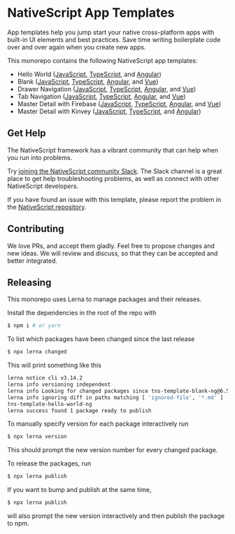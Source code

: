 # NativeScript App Templates
App templates help you jump start your native cross-platform apps with built-in UI elements and best practices. Save time writing boilerplate code over and over again when you create new apps.

This monorepo contains the following NativeScript app templates:
- Hello World ([JavaScript](/packages/template-hello-world), [TypeScript](/packages/template-hello-world-ts), and [Angular](/packages/template-hello-world-ng))
- Blank ([JavaScript](/packages/template-blank), [TypeScript](/packages/template-blank-ts), [Angular](/packages/template-blank-ng), and [Vue](/packages/template-blank-vue))
- Drawer Navigation ([JavaScript](/packages/template-drawer-navigation), [TypeScript](/packages/template-drawer-navigation-ts), [Angular](/packages/template-drawer-navigation-ng), and [Vue](/packages/template-drawer-navigation-vue))
- Tab Navigation ([JavaScript](/packages/template-tab-navigation), [TypeScript](/packages/template-tab-navigation-ts), [Angular](/packages/template-tab-navigation-ng), and [Vue](/packages/template-tab-navigation-vue))
- Master Detail with Firebase ([JavaScript](/packages/template-master-detail), [TypeScript](/packages/template-master-detail-ts), [Angular](/packages/template-master-detail-ng), and [Vue](/packages/template-master-detail-vue))
- Master Detail with Kinvey ([JavaScript](/packages/template-master-detail-kinvey), [TypeScript](/packages/template-master-detail-kinvey-ts), and [Angular](/packages/template-master-detail-kinvey-ng))

## Get Help
The NativeScript framework has a vibrant community that can help when you run into problems.

Try [joining the NativeScript community Slack](http://developer.telerik.com/wp-login.php?action=slack-invitation). The Slack channel is a great place to get help troubleshooting problems, as well as connect with other NativeScript developers.

If you have found an issue with this template, please report the problem in the [NativeScript repository](https://github.com/NativeScript/NativeScript/issues).

## Contributing

We love PRs, and accept them gladly. Feel free to propose changes and new ideas. We will review and discuss, so that they can be accepted and better integrated.

## Releasing

This monorepo uses Lerna to manage packages and their releases.

Install the dependencies in the root of the repo with

```bash
$ npm i # or yarn
```

To list which packages have been changed since the last release

```bash
$ npx lerna changed
```

This will print something like this

```bash
lerna notice cli v3.14.2
lerna info versioning independent
lerna info Looking for changed packages since tns-template-blank-ng@6.5.4
lerna info ignoring diff in paths matching [ 'ignored-file', '*.md' ]
tns-template-hello-world-ng
lerna success found 1 package ready to publish
```

To manually specify version for each package interactively run

```bash
$ npx lerna version
```

This should prompt the new version number for every changed package.

To release the packages, run

```bash
$ npx lerna publish
```

If you want to bump and publish at the same time,

```bash
$ npx lerna publish
```

will also prompt the new version interactively and then publish the package to npm.

